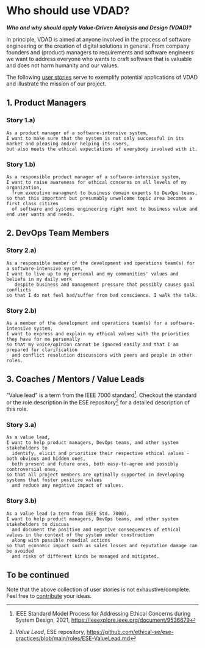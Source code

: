 # Who should use VDAD?

_**Who and why should apply Value-Driven Analysis and Design (VDAD)?**_

In principle, VDAD is aimed at anyone involved in the process of software engineering or the creation of digital solutions in general. From company founders and (product) managers to requirements and software engineers we want to address everyone who wants to craft software that is valuable and does not harm humanity and our values.

The following [user stories](https://socadk.github.io/design-practice-repository/artifact-templates/DPR-UserStory.html) serve to exemplify potential applications of VDAD and illustrate the mission of our project.

## 1. Product Managers

### Story 1.a)
~~~
As a product manager of a software-intensive system,
I want to make sure that the system is not only successful in its market and pleasing and/or helping its users, 
but also meets the ethical expectations of everybody involved with it. 
~~~

### Story 1.b)
~~~
As a responsible product manager of a software-intensive system,
I want to raise awareness for ethical concerns on all levels of my organization, 
  from executive managment to business domain experts to DevOps teams,
so that this important but presumably unwelcome topic area becomes a first class citizen 
  of software and systems engineering right next to business value and end user wants and needs.
~~~

## 2. DevOps Team Members

### Story 2.a)
~~~
As a responsible member of the development and operations team(s) for a software-intensive system,
I want to live up to my personal and my communities' values and beliefs in my daily work 
   despite business and management pressure that possibly causes goal conflicts 
so that I do not feel bad/suffer from bad conscience. I walk the talk.
~~~

### Story 2.b)
~~~
As a member of the development and operations team(s) for a software-intensive system,
I want to express and explain my ethical values with the priorities they have for me personally
so that my voice/opinion cannot be ignored easily and that I am prepared for clarification 
  and conflict resolution discussions with peers and people in other roles.   
~~~

## 3. Coaches / Mentors / Value Leads
"Value lead" is a term from the IEEE 7000 standard[^1]. Checkout the standard or the role description in the ESE repository[^2] for a detailed description of this role.

### Story 3.a)
~~~
As a value lead,
I want to help product managers, DevOps teams, and other system stakeholders to 
  identify, elicit and prioritize their respective ethical values - both obvious and hidden ones, 
  both present and future ones, both easy-to-agree and possibly controversial ones,
so that all project members are optimally supported in developing systems that foster positive values 
  and reduce any negative impact of values.
~~~

### Story 3.b)
~~~
As a value lead (a term from IEEE Std. 7000),
I want to help product managers, DevOps teams, and other system stakeholders to discuss 
  and document the positive and negative consequences of ethical values in the context of the system under construction 
  along with possible remedial actions 
so that economic impact such as sales losses and reputation damage can be avoided 
  and risks of different kinds be managed and mitigated.   
~~~

## To be continued
Note that the above collection of user stories is not exhaustive/complete. Feel free to [contribute](CONTRIBUTING.md) your ideas.


[^1]: IEEE Standard Model Process for Addressing Ethical Concerns during System Design, 2021, <https://ieeexplore.ieee.org/document/9536679>
[^2]: _Value Lead_, ESE repository, <https://github.com/ethical-se/ese-practices/blob/main/roles/ESE-ValueLead.md>
